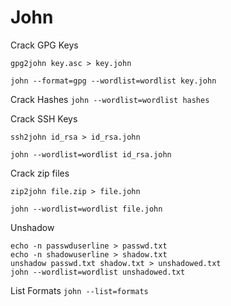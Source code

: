 # John

Crack GPG Keys
```
gpg2john key.asc > key.john

john --format=gpg --wordlist=wordlist key.john
```

Crack Hashes
`john --wordlist=wordlist hashes`

Crack SSH Keys
```
ssh2john id_rsa > id_rsa.john

john --wordlist=wordlist id_rsa.john
```

Crack zip files
```
zip2john file.zip > file.john

john --wordlist=wordlist file.john
```

Unshadow
```
echo -n passwduserline > passwd.txt
echo -n shadowuserline > shadow.txt
unshadow passwd.txt shadow.txt > unshadowed.txt
john --wordlist=wordlist unshadowed.txt
```

List Formats
`john --list=formats`
